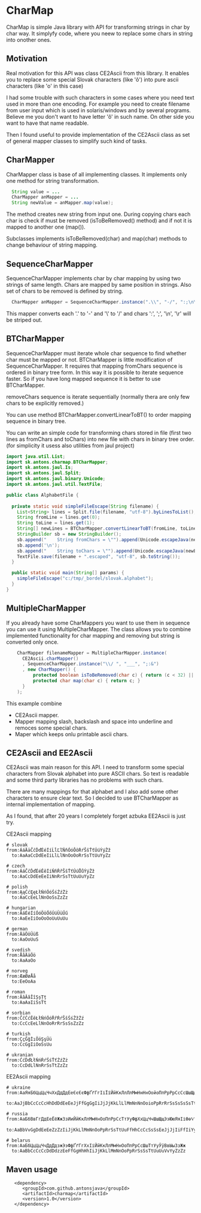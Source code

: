 # CharMap

CharMap is simple Java library with API for transforming strings in char by char way.
It simplyfy code, where you neew to replace some chars in string into onother ones.

## Motivation

Real motivation for this API was class CE2Ascii from this library. It enables you 
to replace some special Slovak characters (like 'ô') into pure ascii characters (like
'o' in this case) 

I had some trouble with such characters in some cases where you need text used in more 
than one encoding. For example you need to create filename from user input which is 
used in solaris/windows and by several programs. Believe me you don't want to have 
letter 'ô' in such name. On other side you want to have that name readable. 

Then I found useful to provide implementation of the CE2Ascii class as set of 
general mapper classes to simplify such kind of tasks. 


## CharMapper

CharMapper class is base of all implementing classes. It implements only one method
for string transformation. 
```java
  String value = ...
  CharMapper anMapper = ...
  String newValue = anMapper.map(value);
```
The method creates new string from input one. During copying chars each char is check
if must be removed (isToBeRemoved() method) and if not it is mapped to another one (map()).

Subclasses implements isToBeRemoved(char) and map(char) methods to change behaviour of 
string mapping. 

## SequenceCharMapper

SequenceCharMapper implements char by char mapping by using two strings of same length. 
Chars are mapped by same position in strings. Also set of chars to be removed is defined 
by string. 
```java
  CharMapper anMapper = SequenceCharMapper.instance(".\\", "-/", ":;\n\r")
```
This mapper converts each '.' to '-' and '\\' to '/' and chars ':', ';', '\n', '\r' will be 
striped out.

## BTCharMapper

SequenceCharMapper must iterate whole char sequence to find whether char must be mapped or not. 
BTCharMapper is little modification of SequenceCharMapper. It requires that mapping fromChars 
sequence is ordered in binary tree form. In this way it is possible to iterate sequence faster. 
So if you have long mapped sequence it is better to use BTCharMapper. 

removeChars sequence is iterate sequentially (normally thera are only few chars to be explicitly 
removed.)

You can use method BTCharMapper.convertLinearToBT() to order mapping sequence in binary tree.

You can write an simple code for transforming chars stored in file (first two lines as fromChars 
and toChars) into new file with chars in binary tree order. (for simplicity it usess also utilities 
from jaul project)
```java
import java.util.List;
import sk.antons.charmap.BTCharMapper;
import sk.antons.jaul.Is;
import sk.antons.jaul.Split;
import sk.antons.jaul.binary.Unicode;
import sk.antons.jaul.util.TextFile;

public class AlphabetFile {
  
  private static void simpleFileEscape(String filename) {
    List<String> lines = Split.file(filename, "utf-8").byLinesToList();
    String fromLine = lines.get(0);
    String toLine = lines.get(1);
    String[] newLines = BTCharMapper.convertLinearToBT(fromLine, toLine, (char)0);
    StringBuilder sb = new StringBuilder();
    sb.append("    String fromChars = \"").append(Unicode.escapeJava(newLines[0])).append("\";"));
    sb.append('\n');
    sb.append("    String toChars = \"").append(Unicode.escapeJava(newLines[1])).append("\";"));
    TextFile.save(filename + ".escaped", "utf-8", sb.toString());
  }

  public static void main(String[] params) {
    simpleFileEscape("c:/tmp/_bordel/slovak.alphabet");
  }
}
```

## MultipleCharMapper

If you already have some CharMappers you want to use them in sequence you can use it 
using MultipleCharMapper. The class allows you to combine implemented functionality 
for char mapping and removing but string is converted only once. 
```java
    CharMapper filenameMapper = MultipleCharMapper.instance(
      CE2Ascii.charMapper()
      , SequenceCharMapper.instance("\\/ ", "___", ";:&")
      , new CharMapper() {
          protected boolean isToBeRemoved(char c) { return (c < 32) || (c > 126); }
          protected char map(char c) { return c; }
      }
    );
```
This example combine 
 - CE2Ascii mapper.
 - Mapper mapping slash, backslash and space into underline and remoces some special chars.
 - Maper which keeps onlu printable ascii chars.

## CE2Ascii and EE2Ascii

CE2Ascii was main reason for this API. I need to transform some special 
characters from Slovak alphabet into pure ASCII chars. So text is readable 
and some third party libraries has no problems with such chars. 

There are many mappings for that alphabet and I also add some other characters 
to ensure clear text. So I decided to use BTCharMapper as internal implementation 
of mapping. 

As I found, that after 20 years I completely forget azbuka EE2Ascii is just try. 

CE2Ascii mapping
```
# slovak
from:ÁáÄäČčĎďÉéÍíĹĺĽľŇňÓóÔôŔŕŠšŤťÚúÝýŽž
  to:AaAaCcDdEeIiLlLlNnOoOoRrSsTtUuYyZz

# czech
from:ÁáČčĎďÉéĚěÍíŇňŘřŠšŤťÚúŮůÝýŽž
  to:AaCcDdEeEeIiNnRrSsTtUuUuYyZz

# polish
from:ĄąĆćĘęŁłŃńÓóŚśŹźŻż
  to:AaCcEeLlNnOoSsZzZz

# hungarian
from:ÁáÉéÍíÓóÖöŐőÚúÜüŰű
  to:AaEeIiOoOoOoUuUuUu

# german
from:ÄäÖöÜüß
  to:AaOoUuS

# svedish
from:ÅåÄäÖö
  to:AaAaOo

# norveg
from:ÆæØøÅå
  to:EeOoAa

# roman
from:ĂăÂâÎîȘșȚț
  to:AaAaIiSsTt

# sorbian
from:ČčĆćĚěŁłŃńÓóŘřŔŕŠšŚśŽžŹź
  to:CcCcEeLlNnOoRrRrSsSsZzZz

# turkish
from:ÇçĞğİıÖöŞşÜü
  to:CcGgIiOoSsUu

# ukranian
from:ĆćĎďŁłŃńŔŕŚśŤťŹźŻż
  to:CcDdLlNnRrSsTtZzZz
```

EE2Ascii mapping
```
# ukraine
from:АаЯяБбЦцЦцЧчХхДдДдЕеЄєЄєФфҐґГгІіЇїЙйКкЛлЛлМмНнНнОойоПпРрРрСсСсШшЩщТтТтУуЮюВвВвИиийЗзЗзЖж
  to:AaJjBbCcCcCcHhDdDdEeEeJjFfGgGgIiJjJjKkLlLlMmNnNnOoioPpRrRrSsSsSsSsTtTtUuJjVvWwYyYyZzZzZz

# russia
from:АаБбВвГгДдЕеЁёЖжЗзИиЙйКкЛлМмНнОоПпРрСсТтУуФфХхЦцЧчШшЩщЭэЮюЯяІіѲѳѴѵЫы
  to:AaBbVvGgDdEeEeZzZzIiJjKkLlMmNnOoPpRrSsTtUuFfHhCcCcSsSsEeJjJjIiFfIiYy

# belarus
from:АаБбЦцЦцЧчДдДдзжЭэФфҐґГгХхІіЙйКкЛлМмНнОоПпРрСсШшТтУуЎўВвЫыЗзЖж
  to:AaBbCcCcCcDdDdzzEeFfGgHhHhIiJjKkLlMmNnOoPpRrSsSsTtUuUuVvYyZzZz

```

## Maven usage

```
   <dependency>
      <groupId>com.github.antonsjava</groupId>
      <artifactId>charmap</artifactId>
      <version>1.0</version>
   </dependency>
```



